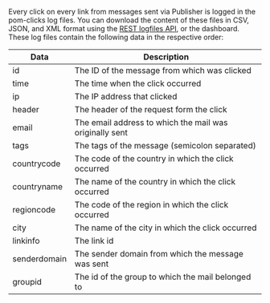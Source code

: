 Every click on every link from messages sent via Publisher is
logged in the pom-clicks log files. You can download the content of these
files in CSV, JSON, and XML format using the [REST logfiles API](./logfiles-content),
or the dashboard. These log files contain the following data in the
respective order:

| Data | Description |
| ---- | ----------- |
| id | The ID of the message from which was clicked |
| time | The time when the click occurred |
| ip | The IP address that clicked |
| header | The header of the request form the click |
| email | The email address to which the mail was originally sent |
| tags | The tags of the message (semicolon separated) |
| countrycode | The code of the country in which the click occurred |
| countryname | The name of the country in which the click occurred |
| regioncode | The code of the region in which the click occurred |
| city | The name of the city in which the click occurred |
| linkinfo | The link id |
| senderdomain | The sender domain from which the message was sent |
| groupid | The id of the group to which the mail belonged to |

